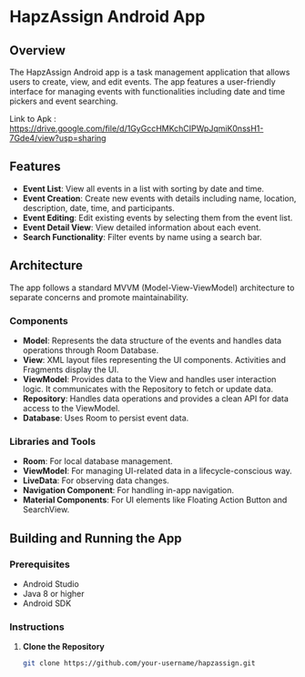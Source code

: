 # HapzAssign Android App

## Overview

The HapzAssign Android app is a task management application that allows users to create, view, and edit events. The app features a user-friendly interface for managing events with functionalities including date and time pickers and event searching.

Link to Apk : https://drive.google.com/file/d/1GyGccHMKchCIPWpJqmiK0nssH1-7Gde4/view?usp=sharing
## Features

- **Event List**: View all events in a list with sorting by date and time.
- **Event Creation**: Create new events with details including name, location, description, date, time, and participants.
- **Event Editing**: Edit existing events by selecting them from the event list.
- **Event Detail View**: View detailed information about each event.
- **Search Functionality**: Filter events by name using a search bar.

## Architecture

The app follows a standard MVVM (Model-View-ViewModel) architecture to separate concerns and promote maintainability.

### Components

- **Model**: Represents the data structure of the events and handles data operations through Room Database.
- **View**: XML layout files representing the UI components. Activities and Fragments display the UI.
- **ViewModel**: Provides data to the View and handles user interaction logic. It communicates with the Repository to fetch or update data.
- **Repository**: Handles data operations and provides a clean API for data access to the ViewModel.
- **Database**: Uses Room to persist event data.

### Libraries and Tools

- **Room**: For local database management.
- **ViewModel**: For managing UI-related data in a lifecycle-conscious way.
- **LiveData**: For observing data changes.
- **Navigation Component**: For handling in-app navigation.
- **Material Components**: For UI elements like Floating Action Button and SearchView.

## Building and Running the App

### Prerequisites

- Android Studio
- Java 8 or higher
- Android SDK

### Instructions

1. **Clone the Repository**

   ```bash
   git clone https://github.com/your-username/hapzassign.git

